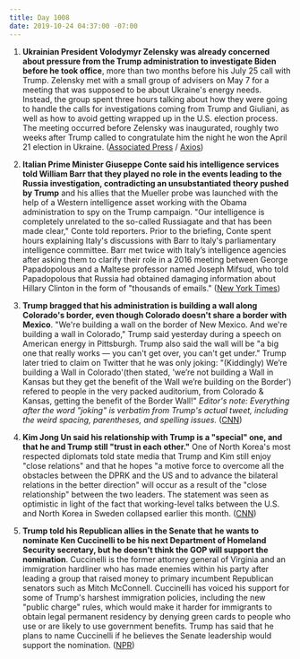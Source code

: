 ```yaml
---
title: Day 1008
date: 2019-10-24 04:37:00 -07:00
---
```


1. **Ukrainian President Volodymyr Zelensky was already concerned about pressure from the Trump administration to investigate Biden before he took office**, more than two months before his July 25 call with Trump. Zelensky met with a small group of advisers on May 7 for a meeting that was supposed to be about Ukraine's energy needs. Instead, the group spent three hours talking about how they were going to handle the calls for investigations coming from Trump and Giuliani, as well as how to avoid getting wrapped up in the U.S. election process. The meeting occurred before Zelensky was inaugurated, roughly two weeks after Trump called to congratulate him the night he won the April 21 election in Ukraine. ([Associated Press](https://apnews.com/b048901b635f423db49a10046daaf8a8) / [Axios](https://www.axios.com/ukraine-trump-pressure-military-aid-fb86bc7a-87a8-40a3-8f60-13c8bfc7eb12.html))

2. **Italian Prime Minister Giuseppe Conte said his intelligence services told William Barr that they played no role in the events leading to the Russia investigation, contradicting an unsubstantiated theory pushed by Trump** and his allies that the Mueller probe was launched with the help of a Western intelligence asset working with the Obama administration to spy on the Trump campaign. "Our intelligence is completely unrelated to the so-called Russiagate and that has been made clear," Conte told reporters. Prior to the briefing, Conte spent hours explaining Italy's discussions with Barr to Italy's parliamentary intelligence committee. Barr met twice with Italy’s intelligence agencies after asking them to clarify their role in a 2016 meeting between George Papadopolous and a Maltese professor named Joseph Mifsud, who told Papadopolous that Russia had obtained damaging information about Hillary Clinton in the form of "thousands of emails." ([New York Times](https://www.nytimes.com/2019/10/23/world/europe/italy-trump-conspiracy-conte.html))

3. **Trump bragged that his administration is building a wall along Colorado's border, even though Colorado doesn't share a border with Mexico**. "We're building a wall on the border of New Mexico. And we're building a wall in Colorado," Trump said yesterday during a speech on American energy in Pittsburgh. Trump also said the wall will be "a big one that really works — you can't get over, you can't get under." Trump later tried to claim on Twitter that he was only joking: "(Kiddingly) We’re building a Wall in Colorado'(then stated, 'we’re not building a Wall in Kansas but they get the benefit of the Wall we’re building on the Border') refered to people in the very packed auditorium, from Colorado & Kansas, getting the benefit of the Border Wall!" *Editor's note: Everything after the word "joking" is verbatim from Trump's actual tweet, including the weird spacing, parentheses, and spelling issues.* ([CNN](https://www.cnn.com/2019/10/23/politics/trump-us-building-wall-colorado/index.html))

4. **Kim Jong Un said his relationship with Trump is a "special" one, and that he and Trump still "trust in each other."** One of North Korea's most respected diplomats told state media that Trump and Kim still enjoy "close relations" and that he hopes "a motive force to overcome all the obstacles between the DPRK and the US and to advance the bilateral relations in the better direction" will occur as a result of the "close relationship" between the two leaders. The statement was seen as optimistic in light of the fact that working-level talks between the U.S. and North Korea in Sweden collapsed earlier this month. ([CNN](https://www.cnn.com/2019/10/24/asia/donald-trump-kim-jong-un-intl-hnk/index.html))

5. **Trump told his Republican allies in the Senate that he wants to nominate Ken Cuccinelli to be his next Department of Homeland Security secretary, but he doesn't think the GOP will support the nomination**. Cuccinelli is the former attorney general of Virginia and an immigration hardliner who has made enemies within his party after leading a group that raised money to primary incumbent Republican senators such as Mitch McConnell. Cuccinelli has voiced his support for some of Trump's harshest immigration policies, including the new "public charge" rules, which would make it harder for immigrants to obtain legal permanent residency by denying green cards to people who use or are likely to use government benefits. Trump has said that he plans to name Cuccinelli if he believes the Senate leadership would support the nomination. ([NPR](https://www.npr.org/2019/10/23/772730225/exclusive-trump-wants-to-pick-cuccinelli-for-dhs-but-worries-senate-would-balk))

